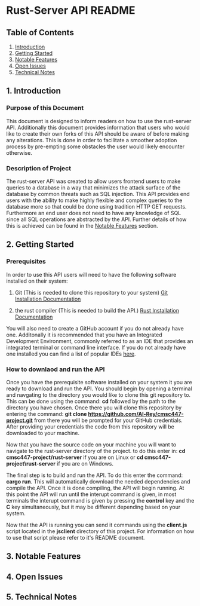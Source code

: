 # Rust-Server API README

## Table of Contents
1. [Introduction](#1-introduction)
2. [Getting Started](#2-getting-started)
3. [Notable Features](#3-notable-features)
4. [Open Issues](#4-open-issues)
5. [Technical Notes](#5-technical-notes)

## 1. Introduction

### Purpose of this Document

This document is designed to inform readers on how to use the rust-server API. Additionally this document provides information that users who would like to create their own forks of this API should be aware of before making any alterations. This is done in order to facilitate a smoother adoption process by pre-empting some obstacles the user would likely encounter otherwise.

### Description of Project

The rust-server API was created to allow users frontend users to make queries to a database in a way that minimizes the attack surface of the database by common threats such as SQL injection. This API provides end users with the ability to make highly flexible and complex queries to the database more so that could be done using tradition HTTP GET requests. Furthermore an end user does not need to have any knowledge of SQL since all SQL operations are abstracted by the API. Further details of how this is achieved can be found in the [Notable Features](#3-notable-features) section.

## 2. Getting Started

### Prerequisites

In order to use this API users will need to have the following software installed on their system:

1. Git (This is needed to clone this repository to your system) [Git Installation Documentation](https://git-scm.com/downloads)

2. the rust compiler (This is needed to build the API.) [Rust Installation Documentation](https://www.rust-lang.org/tools/install)

You will also need to create a GitHub account if you do not already have one. Additonally it is recommended that you have an Integrated Development Environment, commonly referred to as an IDE that provides an integrated terminal or command line interface. If you do not already have one installed you can find a list of popular IDEs [here](https://www.techrepublic.com/article/best-ide-software/).

### How to downlaod and run the API

Once you have the prerequisite software installed on your system it you are ready to download and run the API. You should begin by opening a terminal and navgating to the directory you would like to clone this git repository to. This can be done using the command: **cd** followed by the path to the directory you have chosen. Once there you will clone this repository by entering the command: **git clone https://github.com/Al-Rey/cmsc447-project.git** from there you will be prompted for your GitHub credentials. After providing your credentials the code from this repository will be downloaded to your machine.

Now that you have the source code on your machine you will want to navigate to the rust-server directory of the project. to do this enter in: **cd cmsc447-project/rust-server** if you are on Linux or **cd cmsc447-project\rust-server** if you are on Windows.

The final step is to build and run the API. To do this enter the command: **cargo run**. This will automatically download the needed dependencies and compile the API. Once it is done compiling, the API will begin running. At this point the API will run until the interupt command is given, in most terminals the interupt command is given by pressing the **control** key and the **C** key simultaneously, but it may be different depending based on your system.

Now that the API is running you can send it commands using the **client.js** script located in the **jsclient** directory of this project. For information on how to use that script please refer to it's README document.

## 3. Notable Features

## 4. Open Issues

## 5. Technical Notes